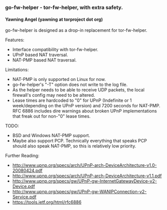 ### go-fw-helper - tor-fw-helper, with extra safety.
#### Yawning Angel (yawning at torproject dot org)

go-fw-helper is designed as a drop-in replacement for tor-fw-helper.

Features:
 * Interface compatibility with tor-fw-helper.
 * UPnP based NAT traversal.
 * NAT-PMP based NAT traversal.

Limitations:
 * NAT-PMP is only supported on Linux for now.
 * go-fw-helper's "-T" option does not write to the log file.
 * As the helper needs to be able to receive UDP packets, the local firewall's
   config may need to be altered.
 * Lease times are hardcoded to "0" for UPnP (Indefinite or 1 week/depending on
   the UPnP version) and 7200 seconds for NAT-PMP.  RFC 6886 includes dire
   warnings about broken UPnP implementations that freak out for non-"0" lease
   times.

TODO:
 * BSD and Windows NAT-PMP support.
 * Maybe also support PCP.  Technically everything that speaks PCP should also
   speak NAT-PMP, so this is relatively low priority.

Further Reading:
 * http://www.upnp.org/specs/arch/UPnP-arch-DeviceArchitecture-v1.0-20080424.pdf
 * http://www.upnp.org/specs/arch/UPnP-arch-DeviceArchitecture-v1.1.pdf
 * http://www.upnp.org/specs/gw/UPnP-gw-InternetGatewayDevice-v2-Device.pdf
 * http://www.upnp.org/specs/gw/UPnP-gw-WANIPConnection-v2-Service.pdf
 * https://tools.ietf.org/html/rfc6886
